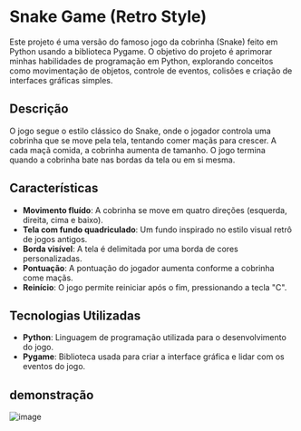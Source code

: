 # Snake Game (Retro Style)

Este projeto é uma versão do famoso jogo da cobrinha (Snake) feito em Python usando a biblioteca Pygame. O objetivo do projeto é aprimorar minhas habilidades de programação em Python, explorando conceitos como movimentação de objetos, controle de eventos, colisões e criação de interfaces gráficas simples.

## Descrição

O jogo segue o estilo clássico do Snake, onde o jogador controla uma cobrinha que se move pela tela, tentando comer maçãs para crescer. A cada maçã comida, a cobrinha aumenta de tamanho. O jogo termina quando a cobrinha bate nas bordas da tela ou em si mesma.

## Características

- **Movimento fluído**: A cobrinha se move em quatro direções (esquerda, direita, cima e baixo).
- **Tela com fundo quadriculado**: Um fundo inspirado no estilo visual retrô de jogos antigos.
- **Borda visível**: A tela é delimitada por uma borda de cores personalizadas.
- **Pontuação**: A pontuação do jogador aumenta conforme a cobrinha come maçãs.
- **Reinício**: O jogo permite reiniciar após o fim, pressionando a tecla "C".

## Tecnologias Utilizadas

- **Python**: Linguagem de programação utilizada para o desenvolvimento do jogo.
- **Pygame**: Biblioteca usada para criar a interface gráfica e lidar com os eventos do jogo.


## demonstração

![image](https://github.com/user-attachments/assets/0022b34b-b669-4fae-b597-49a4bc700b77)
